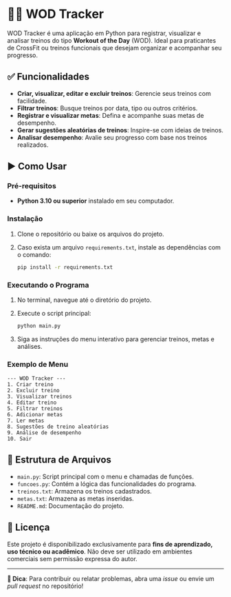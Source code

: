 # 🏋️‍♂️ WOD Tracker

WOD Tracker é uma aplicação em Python para registrar, visualizar e analisar treinos do tipo **Workout of the Day** (WOD). Ideal para praticantes de CrossFit ou treinos funcionais que desejam organizar e acompanhar seu progresso.

## ✅ Funcionalidades

- **Criar, visualizar, editar e excluir treinos**: Gerencie seus treinos com facilidade.
- **Filtrar treinos**: Busque treinos por data, tipo ou outros critérios.
- **Registrar e visualizar metas**: Defina e acompanhe suas metas de desempenho.
- **Gerar sugestões aleatórias de treinos**: Inspire-se com ideias de treinos.
- **Analisar desempenho**: Avalie seu progresso com base nos treinos realizados.

## ▶️ Como Usar

### Pré-requisitos
- **Python 3.10 ou superior** instalado em seu computador.

### Instalação
1. Clone o repositório ou baixe os arquivos do projeto.
2. Caso exista um arquivo `requirements.txt`, instale as dependências com o comando:

   ```bash
   pip install -r requirements.txt
   ```

### Executando o Programa
1. No terminal, navegue até o diretório do projeto.
2. Execute o script principal:

   ```bash
   python main.py
   ```

3. Siga as instruções do menu interativo para gerenciar treinos, metas e análises.

### Exemplo de Menu
```
--- WOD Tracker ---
1. Criar treino
2. Excluir treino
3. Visualizar treinos
4. Editar treino
5. Filtrar treinos
6. Adicionar metas
7. Ler metas
8. Sugestões de treino aleatórias
9. Análise de desempenho
10. Sair
```

## 📁 Estrutura de Arquivos

- `main.py`: Script principal com o menu e chamadas de funções.
- `funcoes.py`: Contém a lógica das funcionalidades do programa.
- `treinos.txt`: Armazena os treinos cadastrados.
- `metas.txt`: Armazena as metas inseridas.
- `README.md`: Documentação do projeto.

## 📄 Licença

Este projeto é disponibilizado exclusivamente para **fins de aprendizado, uso técnico ou acadêmico**. Não deve ser utilizado em ambientes comerciais sem permissão expressa do autor.

---

**🚀 Dica**: Para contribuir ou relatar problemas, abra uma *issue* ou envie um *pull request* no repositório!
